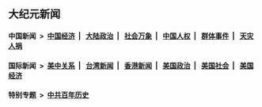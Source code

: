 ## 大纪元新闻

#### 中国新闻 &nbsp;>&nbsp; [中国经济](indexes/ncid283/README.md?02112045) &nbsp;| &nbsp; [大陆政治](indexes/ncid277/README.md?02112045) &nbsp;| &nbsp; [社会万象](indexes/ncid282/README.md?02112045) &nbsp;| &nbsp; [中国人权](indexes/ncid278/README.md?02112045) &nbsp;| &nbsp; [群体事件](indexes/ncid279/README.md?02112045) &nbsp;| &nbsp; [天灾人祸](indexes/ncid280/README.md?02112045)

#### 国际新闻 &nbsp;>&nbsp; [美中关系](indexes/nf1412576/README.md?02112045) &nbsp;| &nbsp; [台湾新闻](indexes/ncid1349361/README.md?02112045) &nbsp;| &nbsp; [香港新闻](indexes/ncid1349362/README.md?02112045) &nbsp;| &nbsp; [美国政治](indexes/ncid1078159/README.md?02112045) &nbsp;| &nbsp; [美国社会](indexes/ncid1078160/README.md?02112045) &nbsp;| &nbsp; [美国经济](indexes/ncid1078158/README.md?02112045)

#### 特别专题 &nbsp;>&nbsp; [中共百年历史](https://github.com/epoch-news/epoch-special/blob/master/README.md?02112045)  
